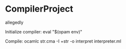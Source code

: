 # CompilerProject
allegedly

Initialize compiler: eval "$(opam env)"

Compile: ocamlc str.cma -I +str -o interpret interpreter.ml
